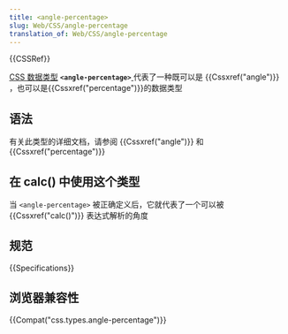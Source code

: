 ```yaml
---
title: <angle-percentage>
slug: Web/CSS/angle-percentage
translation_of: Web/CSS/angle-percentage
---
```

{{CSSRef}}

[CSS 数据类型](/en-US/docs/Web/CSS) **`<angle-percentage>`**[ ](/en-US/docs/Web/CSS)代表了一种既可以是 {{Cssxref("angle")}} ，也可以是{{Cssxref("percentage")}}的数据类型

## 语法

有关此类型的详细文档，请参阅 {{Cssxref("angle")}} 和 {{Cssxref("percentage")}}

## 在 calc() 中使用这个类型

当 `<angle-percentage>` 被正确定义后，它就代表了一个可以被 {{Cssxref("calc()")}} 表达式解析的角度

## 规范

{{Specifications}}

## 浏览器兼容性

{{Compat("css.types.angle-percentage")}}

